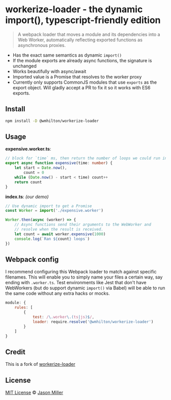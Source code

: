 # workerize-loader - the dynamic import(), typescript-friendly edition

> A webpack loader that moves a module and its dependencies into a Web Worker, automatically reflecting exported functions as asynchronous proxies.

- Has the exact same semantics as dynamic `import()`
- If the module exports are already async functions, the signature is unchanged
- Works beautifully with async/await
- Imported value is a Promise that resolves to the worker proxy
- Currently only supports CommonJS modules that use `exports` as the export object. Will gladly accept a PR to fix it so it works with ES6 exports.


## Install

```sh
npm install -D @wmhilton/workerize-loader
```


## Usage

**expensive.worker.ts**:

```ts
// block for `time` ms, then return the number of loops we could run in that time:
export async function expensive(time: number) {
    let start = Date.now(),
        count = 0
    while (Date.now() - start < time) count++
    return count
}
```

**index.ts**: _(our demo)_

```ts
// Use dynamic import to get a Promise
const Worker = import('./expensive.worker')

Worker.then(async (worker) => {
	// Async functions send their arguments to the WebWorker and
	// resolve when the result is received.
	let count = await worker.expensive(1000)
	console.log(`Ran ${count} loops`)
})
```

## Webpack config

I recommend configuring this Webpack loader to match against specific filenames.
This will enable you to simply name your files a certain way, say ending with `.worker.ts`.
Test environments like Jest that don't have WebWorkers (but do support dynamic `import()` via Babel) will be able to run the same code without any extra hacks or mocks.

```js
module: {
	rules: [
		{
			test: /\.worker\.(ts|js)$/,
			loader: require.resolve('@wmhilton/workerize-loader')
		}
	]
}

```

## Credit

This is a fork of [workerize-loader](https://github.com/developit/workerize-loader)


## License

[MIT License](https://oss.ninja/mit/developit) © [Jason Miller](https://jasonformat.com)
